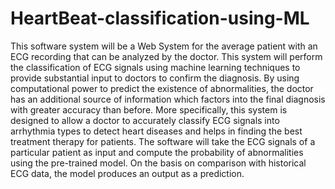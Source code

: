 # HeartBeat-classification-using-ML


This software system will be a Web System for the average patient with an ECG recording that can be analyzed by the doctor. This system will perform the classification of ECG signals using machine learning techniques to provide substantial input to doctors to confirm the diagnosis. By using computational power to predict the existence of abnormalities, the doctor has an additional source of information which factors into the final diagnosis with greater accuracy than before.
More specifically, this system is designed to allow a doctor to accurately classify  ECG signals into arrhythmia types to detect heart diseases and helps in finding the best treatment therapy for patients. The software will take the ECG signals of a particular patient as input and compute the probability of abnormalities using the pre-trained model.
On the basis on comparison with historical ECG data, the model produces an output as a prediction.

